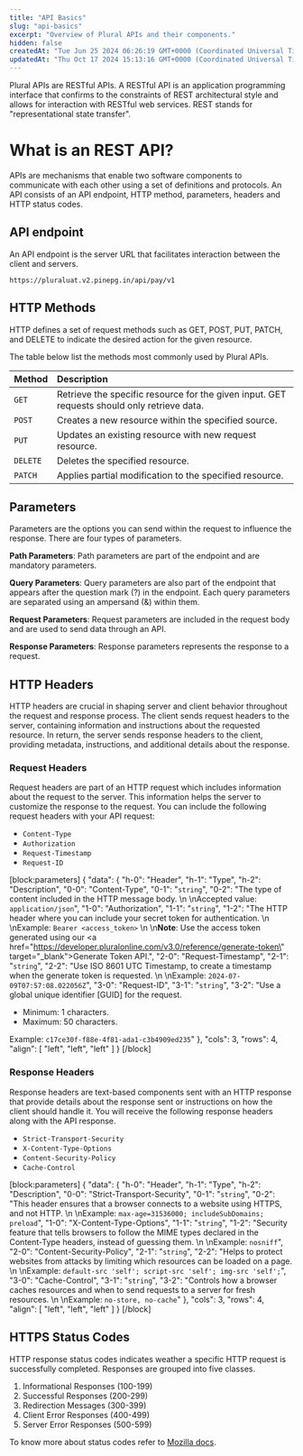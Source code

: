 ```yaml
---
title: "API Basics"
slug: "api-basics"
excerpt: "Overview of Plural APIs and their components."
hidden: false
createdAt: "Tue Jun 25 2024 06:26:19 GMT+0000 (Coordinated Universal Time)"
updatedAt: "Thu Oct 17 2024 15:13:16 GMT+0000 (Coordinated Universal Time)"
---
```

Plural APIs are RESTful APIs. A RESTful API is an application programming interface that confirms to the constraints of REST architectural style and allows for interaction with RESTful web services. REST stands for "representational state transfer".

# What is an REST API?

APIs are mechanisms that enable two software components to communicate with each other using a set of definitions and protocols. An API consists of an API endpoint, HTTP method, parameters, headers and HTTP status codes.

## API endpoint

An API endpoint is the server URL that facilitates interaction between the client and servers.

```Text Example API Endpoint
https://pluraluat.v2.pinepg.in/api/pay/v1
```

## HTTP Methods

HTTP defines a set of request methods such as GET, POST, PUT, PATCH, and DELETE to indicate the desired action for the given resource.

The table below list the methods most commonly used by Plural APIs.

| Method   | Description                                                                                 |
| :------- | :------------------------------------------------------------------------------------------ |
| `GET`    | Retrieve the specific resource for the given input. GET requests should only retrieve data. |
| `POST`   | Creates a new resource within the specified source.                                         |
| `PUT`    | Updates an existing resource with new request resource.                                     |
| `DELETE` | Deletes the specified resource.                                                             |
| `PATCH`  | Applies partial modification to the specified resource.                                     |

## Parameters

Parameters are the options you can send within the request to influence the response. There are four types of parameters.

**Path Parameters**: Path parameters are part of the endpoint and are mandatory parameters.

**Query Parameters**: Query parameters are also part of the endpoint that appears after the question mark (?) in the endpoint. Each query parameters are separated using an ampersand (&) within them.

**Request Parameters**: Request parameters are included in the request body and are used to send data through an API.

**Response Parameters**: Response parameters represents the response to a request.

## HTTP Headers

HTTP headers are crucial in shaping server and client behavior throughout the request and response process. The client sends request headers to the server, containing information and instructions about the requested resource. In return, the server sends response headers to the client, providing metadata, instructions, and additional details about the response.

### Request Headers

Request headers are part of an HTTP request which includes information about the request to the server. This information helps the server to customize the response to the request. You can include the following request headers with your API request:

- `Content-Type`
- `Authorization`
- `Request-Timestamp`
- `Request-ID`

[block:parameters]
{
  "data": {
    "h-0": "Header",
    "h-1": "Type",
    "h-2": "Description",
    "0-0": "Content-Type",
    "0-1": "`string`",
    "0-2": "The type of content included in the HTTP message body.  \n  \nAccepted value: `application/json`",
    "1-0": "Authorization",
    "1-1": "`string`",
    "1-2": "The HTTP header where you can include your secret token for authentication.  \n  \nExample: `Bearer <access_token>`  \n  \n**Note**: Use the access token generated using our <a href=\"https://developer.pluralonline.com/v3.0/reference/generate-token\" target=\"_blank\">Generate Token API</a>.",
    "2-0": "Request-Timestamp",
    "2-1": "`string`",
    "2-2": "Use ISO 8601 UTC Timestamp, to create a timestamp when the generate token is requested.  \n  \nExample: `2024-07-09T07:57:08.022056Z`",
    "3-0": "Request-ID",
    "3-1": "`string`",
    "3-2": "Use a global unique identifier [GUID] for the request.<ul><li>Minimum: 1 characters.</li><li>Maximum: 50 characters.</ul></li>Example: `c17ce30f-f88e-4f81-ada1-c3b4909ed235`"
  },
  "cols": 3,
  "rows": 4,
  "align": [
    "left",
    "left",
    "left"
  ]
}
[/block]


### Response Headers

Response headers are text-based components sent with an HTTP response that provide details about the response sent or instructions on how the client should handle it. You will receive the following response headers along with the API response.

- `Strict-Transport-Security`
- `X-Content-Type-Options`
- `Content-Security-Policy`
- `Cache-Control`

[block:parameters]
{
  "data": {
    "h-0": "Header",
    "h-1": "Type",
    "h-2": "Description",
    "0-0": "Strict-Transport-Security",
    "0-1": "`string`",
    "0-2": "This header ensures that a browser connects to a website using HTTPS, and not HTTP.  \n  \nExample: `max-age=31536000; includeSubDomains; preload`",
    "1-0": "X-Content-Type-Options",
    "1-1": "`string`",
    "1-2": "Security feature that tells browsers to follow the MIME types declared in the Content-Type headers, instead of guessing them.  \n  \nExample: `nosniff`",
    "2-0": "Content-Security-Policy",
    "2-1": "`string`",
    "2-2": "Helps to protect websites from attacks by limiting which resources can be loaded on a page.  \n  \nExample: `default-src 'self'; script-src 'self'; img-src 'self';`",
    "3-0": "Cache-Control",
    "3-1": "`string`",
    "3-2": "Controls how a browser caches resources and when to send requests to a server for fresh resources.  \n  \nExample: `no-store, no-cache`"
  },
  "cols": 3,
  "rows": 4,
  "align": [
    "left",
    "left",
    "left"
  ]
}
[/block]


## HTTPS Status Codes

HTTP response status codes indicates weather a specific HTTP request is successfully completed. Responses are grouped into five classes.

1. Informational Responses (100-199)
2. Successful Responses (200-299)
3. Redirection Messages (300-399)
4. Client Error Responses (400-499)
5. Server Error Responses (500-599)

To know more about status codes refer to <a style="text-decoration:underline;" href="https://developer.mozilla.org/en-US/docs/Web/HTTP/Status" target="_blank">Mozilla docs</a>.
